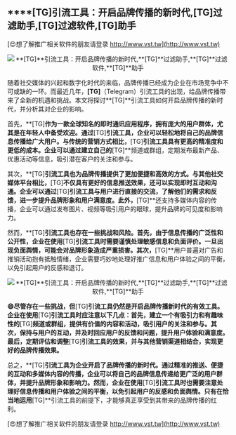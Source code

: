 ## ****[TG]**引流工具：开启品牌传播的新时代,**[TG]**过滤助手,**[TG]**过滤软件,**[TG]**助手**

[😍想了解推广相关软件的朋友请登录 http://www.vst.tw](http://www.vst.tw)

 <center><img src="https://vst.tw/MP4/tuiguang/png/8.png" alt="**[TG]**引流工具：开启品牌传播的新时代,**[TG]**过滤助手,**[TG]**过滤软件,**[TG]**助手"></center>

随着社交媒体的兴起和数字化时代的来临，品牌传播已经成为企业在市场竞争中不可或缺的一环。而最近几年，**[TG]**（Telegram）引流工具的出现，给品牌传播带来了全新的机遇和挑战。本文将探讨**[TG]**引流工具如何开启品牌传播的新时代，并分析其对企业的影响。

首先，**[TG]**作为一款全球知名的即时通讯应用程序，拥有庞大的用户群体，尤其是在年轻人中备受欢迎。通过**[TG]**引流工具，企业可以轻松地将自己的品牌信息传播给广大用户。与传统的营销方式相比，**[TG]**引流工具具有更高的精准度和更低的成本。企业可以通过建立自己的**[TG]**频道或群组，定期发布最新产品、优惠活动等信息，吸引潜在客户的关注和参与。

其次，**[TG]**引流工具也为品牌传播提供了更加便捷和高效的方式。与其他社交媒体平台相比，**[TG]**不仅具有更好的信息推送效果，还可以实现即时互动和沟通。企业可以通过**[TG]**引流工具与用户进行直接的交流，了解他们的需求和反馈，进一步提升品牌形象和用户满意度。此外，**[TG]**还支持多媒体内容的传播，企业可以通过发布图片、视频等吸引用户的眼球，提升品牌的可见度和影响力。

然而，**[TG]**引流工具也存在一些挑战和风险。首先，由于信息传播的广泛性和公开性，企业在使用**[TG]**引流工具时需要谨慎处理敏感信息和负面评价。一旦出现负面舆情，可能会对品牌形象造成严重损害。其次，**[TG]**用户普遍对广告和推销活动抱有抵触情绪，企业需要巧妙地处理好推广信息和用户体验之间的平衡，以免引起用户的反感和退订。

 <center><img src="https://vst.tw/MP4/tuiguang/png/2.png" alt="**[TG]**引流工具：开启品牌传播的新时代,**[TG]**过滤助手,**[TG]**过滤软件,**[TG]**助手"></center>

**😄尽管存在一些挑战，但**[TG]**引流工具仍然是开启品牌传播新时代的有效工具。企业在使用**[TG]**引流工具时应注意以下几点：首先，建立一个有吸引力和有趣味性的**[TG]**频道或群组，提供有价值的内容和活动，吸引用户的关注和参与。其次，保持与用户的互动，并及时回应用户的反馈和问题，提升用户体验和满意度。最后，定期评估和调整**[TG]**引流工具的效果，并与其他营销渠道相结合，实现更好的品牌传播效果。**

总之，**[TG]**引流工具为企业开启了品牌传播的新时代。通过精准的推送、便捷的互动和多媒体内容的传播，企业可以将自己的品牌信息传递给更广泛的用户群体，并提升品牌形象和影响力。然而，企业在使用**[TG]**引流工具时也需要注意处理好信息传播和用户体验之间的平衡，以免引起用户的反感和负面舆情。只有在恰当地运用**[TG]**引流工具的前提下，才能够真正享受到其带来的品牌传播的红利。

[😍想了解推广相关软件的朋友请登录 http://www.vst.tw](http://www.vst.tw)



